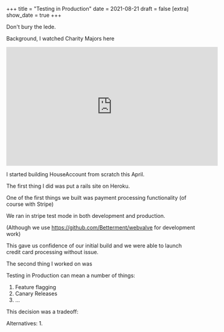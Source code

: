 +++
title = "Testing in Production"
date = 2021-08-21
draft = false
[extra]
show_date = true
+++

Don't bury the lede.

Background, I watched Charity Majors here
<iframe 
  width="560" 
  height="315" 
  src="https://www.youtube.com/embed/b2oota_FhGY" 
  title="YouTube video player" 
  frameborder="0" 
  allow="accelerometer; autoplay; clipboard-write; encrypted-media; gyroscope; picture-in-picture" 
  allowfullscreen>
</iframe>


I started building HouseAccount from scratch this April.

The first thing I did was put a rails site on Heroku.

One of the first things we built was payment processing functionality (of course with Stripe) 

We ran in stripe test mode in both development and production. 

(Although we use https://github.com/Betterment/webvalve for development work)

This gave us confidence of our initial build and we were able to launch credit card processing without issue.

The second thing I worked on was 


Testing in Production can mean a number of things:
1. Feature flagging
1. Canary Releases
1. ...

This decision was a tradeoff: 

Alternatives:
1. 
